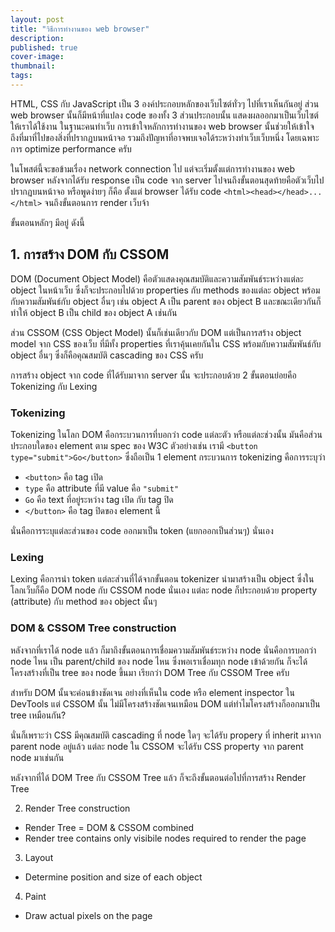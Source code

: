 ```yaml
---
layout: post
title: "วิธีการทำงานของ web browser"
description:
published: true
cover-image:
thumbnail:
tags:
---
```


HTML, CSS กับ JavaScript เป็น 3 องค์ประกอบหลักของเว็บไซต์ทั่วๆ ไปที่เราเห็นกันอยู่
ส่วน web browser นั้นก็มีหน้าที่แปลง code ของทั้ง 3 ส่วนประกอบนั้น แสดงผลออกมาเป็นเว็บไซต์ให้เราได้ใช้งาน
ในฐานะคนทำเว็บ การเข้าใจหลักการทำงานของ web browser นั้นช่วยให้เข้าใจถึงที่มาที่ไปของสิ่งที่ปรากฏบนหน้าจอ
รวมถึงปัญหาที่อาจพบเจอได้ระหว่างทำเว็บเว็บหนึ่ง โดยเฉพาะการ optimize performance ครับ

ในโพสต์นี้จะขอข้ามเรื่อง network connection ไป แต่จะเริ่มตั้งแต่การทำงานของ web browser
หลังจากได้รับ response เป็น code จาก server ไปจนถึงขั้นตอนสุดท้ายคือตัวเว็บไปปรากฏบนหน้าจอ
หรือพูดง่ายๆ ก็คือ ตั้งแต่ browser ได้รับ code `<html><head></head>...</html>` จนถึงขั้นตอนการ render เว็บจ้า

ขั้นตอนหลักๆ มีอยู่ ดังนี้

## 1. การสร้าง DOM กับ CSSOM

DOM (Document Object Model) คือตัวแสดงคุณสมบัติและความสัมพันธ์ระหว่างแต่ละ object ในหน้าเว็บ
ซึ่งก็จะประกอบไปด้วย properties กับ methods ของแต่ละ object พร้อมกับความสัมพันธ์กับ object อื่นๆ
เช่น object A เป็น parent ของ object B และขณะเดียวกันก็ทำให้ object B เป็น child ของ object A เช่นกัน

ส่วน CSSOM (CSS Object Model) นั้นก็เช่นเดียวกับ DOM แต่เป็นการสร้าง object model จาก CSS ของเว็บ
ที่มีทั้ง properties ที่เราคุ้นเคยกันใน CSS พร้อมกับความสัมพันธ์กับ object อื่นๆ ซึ่งก็คือคุณสมบัติ cascading ของ CSS ครับ

การสร้าง object จาก code ที่ได้รับมาจาก server นั้น จะประกอบด้วย 2 ขั้นตอนย่อยคือ Tokenizing กับ Lexing

### Tokenizing

Tokenizing ในโลก DOM คือกระบวนการที่บอกว่า code แต่ละตัว หรือแต่ละช่วงนั้น มันคือส่วนประกอบใดของ element ตาม spec ของ W3C
ตัวอย่างเช่น เรามี `<button type="submit">Go</button>` ซึ่งถือเป็น 1 element กระบวนการ tokenizing คือการระบุว่า

  * `<button>` คือ tag เปิด
  * `type` คือ attribute ที่มี value คือ `"submit"`
  * `Go` คือ text ที่อยู่ระหว่าง tag เปิด กับ tag ปิด
  * `</button>` คือ tag ปิดของ element นี้

นั่นคือการระบุแต่ละส่วนของ code ออกมาเป็น token (แยกออกเป็นส่วนๆ) นั่นเอง

### Lexing

Lexing คือการนำ token แต่ละส่วนที่ได้จากขั้นตอน tokenizer นำมาสร้างเป็น object
ซึ่งในโลกเว็บก็คือ DOM node กับ CSSOM node นั่นเอง แต่ละ node ก็ประกอบด้วย
property (attribute) กับ method ของ object นั้นๆ

### DOM & CSSOM Tree construction

หลังจากที่เราได้ node แล้ว ก็มาถึงขั้นตอนการเชื่อมความสัมพันธ์ระหว่าง node นั่นคือการบอกว่า
node ไหน เป็น parent/child ของ node ไหน ซึ่งพอเราเชื่อมทุก node เข้าด้วยกัน
ก็จะได้โครงสร้างที่เป็น tree ของ node ขึ้นมา เรียกว่า DOM Tree กับ CSSOM Tree ครับ

สำหรับ DOM นั้นจะค่อนข้างชัดเจน อย่างที่เห็นใน code หรือ element inspector ใน DevTools
แต่ CSSOM นั้น ไม่มีโครงสร้างชัดเจนเหมือน DOM แต่ทำไมโครงสร้างก็ออกมาเป็น tree เหมือนกัน?

นั่นก็เพราะว่า CSS มีคุณสมบัติ cascading ที่ node ใดๆ จะได้รับ propery ที่ inherit มาจาก parent node อยู่แล้ว
แต่ละ node ใน CSSOM จะได้รับ CSS property จาก parent node มาเช่นกัน

หลังจากที่ได้ DOM Tree กับ CSSOM Tree แล้ว ก็จะถึงขั้นตอนต่อไปที่การสร้าง Render Tree

2. Render Tree construction
  - Render Tree = DOM & CSSOM combined
  - Render tree contains only visibile nodes required to render the page
3. Layout
  - Determine position and size of each object
4. Paint
  - Draw actual pixels on the page
